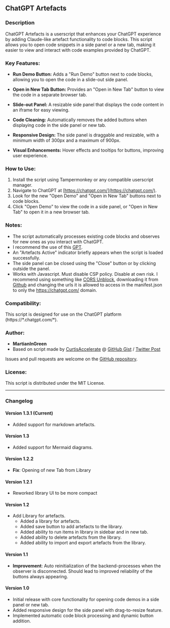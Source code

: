 ## ChatGPT Artefacts

### Description

ChatGPT Artefacts is a userscript that enhances your ChatGPT experience by adding Claude-like artefact functionality to code blocks. This script allows you to open code snippets in a side panel or a new tab, making it easier to view and interact with code examples provided by ChatGPT.

### Key Features:

- **Run Demo Button:** Adds a "Run Demo" button next to code blocks, allowing you to open the code in a slide-out side panel.
  
- **Open in New Tab Button:** Provides an "Open in New Tab" button to view the code in a separate browser tab.
  
- **Slide-out Panel:** A resizable side panel that displays the code content in an iframe for easy viewing.

- **Code Cleaning:** Automatically removes the added buttons when displaying code in the side panel or new tab.

- **Responsive Design:** The side panel is draggable and resizable, with a minimum width of 300px and a maximum of 900px.

- **Visual Enhancements:** Hover effects and tooltips for buttons, improving user experience.

### How to Use:

1. Install the script using Tampermonkey or any compatible userscript manager.
2. Navigate to ChatGPT at [https://chatgpt.com/](https://chatgpt.com/).
3. Look for the new "Open Demo" and "Open in New Tab" buttons next to code blocks.
4. Click "Open Demo" to view the code in a side panel, or "Open in New Tab" to open it in a new browser tab.

### Notes:

- The script automatically processes existing code blocks and observes for new ones as you interact with ChatGPT.
- I recommend the use of this [GPT](https://chatgpt.com/g/g-OtVzlVWW6-artefacty).
- An "Artefacts Active" indicator briefly appears when the script is loaded successfully.
- The side panel can be closed using the "Close" button or by clicking outside the panel.
- Works with Javascript. Must disable CSP policy. Disable at own risk. I recommend using something like [CORS Unblock](https://webextension.org/listing/access-control.html), downloading it from [Github](https://github.com/balvin-perrie/Access-Control-Allow-Origin---Unblock) and changing the urls it is allowed to access in the manifest.json to only the https://chatgpt.com/ domain.

### Compatibility:

This script is designed for use on the ChatGPT platform (https://\*.chatgpt.com/\*).

### Author:

- **MartianInGreen**
- Based on script made by [CurtisAccelerate](https://github.com/CurtisAccelerate) @ [GitHub Gist](https://gist.github.com/CurtisAccelerate/64a20b1d5df6240119bb0a3f4b5abf31) / [Twitter Post](https://x.com/BBacktesting/status/1804481588941533255)
  
Issues and pull requests are welcome on the [GitHub repository](https://github.com/MartianInGreen/ChatGPT-Enhancements).

### License:

This script is distributed under the MIT License.

---

### Changelog

#### Version 1.3.1 (Current)
- Added support for markdown artefacts.

#### Version 1.3 
- Added support for Mermaid diagrams.

#### Version 1.2.2 
- **Fix**: Opening of new Tab from Library

#### Version 1.2.1 
- Reworked library UI to be more compact

#### Version 1.2 
- Add Library for artefacts.
  - Added a library for artefacts.
  - Added save button to add artefacts to the library.
  - Added ability to run items in library in sidebar and in new tab.
  - Added ability to delete artefacts from the library.
  - Added ability to import and export artefacts from the library.

#### Version 1.1 
- **Improvement**: Auto reinitialization of the backend-processes when the observer is disconnected. Should lead to improved reliability of the buttons always appearing.

#### Version 1.0 
- Initial release with core functionality for opening code demos in a side panel or new tab.
- Added responsive design for the side panel with drag-to-resize feature.
- Implemented automatic code block processing and dynamic button addition.

